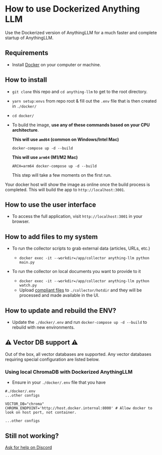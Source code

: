 # How to use Dockerized Anything LLM

Use the Dockerized version of AnythingLLM for a much faster and complete startup of AnythingLLM.

## Requirements
- Install [Docker](https://www.docker.com/) on your computer or machine.

## How to install
- `git clone` this repo and `cd anything-llm` to get to the root directory.
- `yarn setup:envs` from repo root & fill out the `.env` file that is then created in `./docker/`
- `cd docker/`
- To build the image, **use any of these commands based on your CPU architecture**.
  
  **This will use `amd64` (common on Windows/Intel Mac)**

  ```
  docker-compose up -d --build
  ```
  
  **This will use `arm64` (M1/M2 Mac)**

  ```
  ARCH=arm64 docker-compose up -d --build
  ```

  This step will take a few moments on the first run.


Your docker host will show the image as online once the build process is completed. This will build the app to `http://localhost:3001`.

## How to use the user interface
- To access the full application, visit `http://localhost:3001` in your browser.

## How to add files to my system
- To run the collector scripts to grab external data (articles, URLs, etc.)
  - `docker exec -it --workdir=/app/collector anything-llm python main.py`

- To run the collector on local documents you want to provide to it
  - `docker exec -it --workdir=/app/collector anything-llm python watch.py`
  - Upload [compliant files](../collector/hotdir/__HOTDIR__.md) to `./collector/hotdir` and they will be processed and made available in the UI.

## How to update and rebuild the ENV?
- Update the `./docker/.env` and run `docker-compose up -d --build` to rebuild with new environments.


## ⚠️ Vector DB support ⚠️
Out of the box, all vector databases are supported. Any vector databases requiring special configuration are listed below.

### Using local ChromaDB with Dockerized AnythingLLM
- Ensure in your `./docker/.env` file that you have
```
#./docker/.env
...other configs

VECTOR_DB="chroma"
CHROMA_ENDPOINT='http://host.docker.internal:8000' # Allow docker to look on host port, not container.

...other configs

```

## Still not working?
[Ask for help on Discord](https://discord.gg/6UyHPeGZAC)


